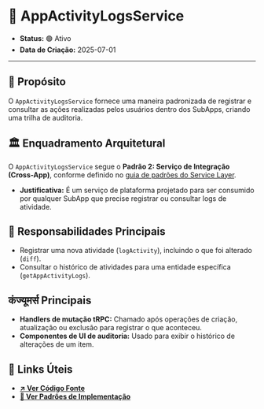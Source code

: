 # 📝 AppActivityLogsService

- **Status:** 🟢 Ativo
- **Data de Criação:** 2025-07-01

---

## 🎯 Propósito

O `AppActivityLogsService` fornece uma maneira padronizada de registrar e consultar as ações realizadas pelos usuários dentro dos SubApps, criando uma trilha de auditoria.

## 🏛️ Enquadramento Arquitetural

O `AppActivityLogsService` segue o **Padrão 2: Serviço de Integração (Cross-App)**, conforme definido no [guia de padrões do Service Layer](../architecture/service-layer-patterns.md).

- **Justificativa:** É um serviço de plataforma projetado para ser consumido por qualquer SubApp que precise registrar ou consultar logs de atividade.

## 🔑 Responsabilidades Principais

- Registrar uma nova atividade (`logActivity`), incluindo o que foi alterado (`diff`).
- Consultar o histórico de atividades para uma entidade específica (`getAppActivityLogs`).

## कंज्यूमर्स Principais

- **Handlers de mutação tRPC:** Chamado após operações de criação, atualização ou exclusão para registrar o que aconteceu.
- **Componentes de UI de auditoria:** Usado para exibir o histórico de alterações de um item.

## 🔗 Links Úteis

- **[↗️ Ver Código Fonte](../../packages/api/src/services/appActivityLogs.service.ts)**
- **[📄 Ver Padrões de Implementação](../architecture/service-layer-patterns.md)**
